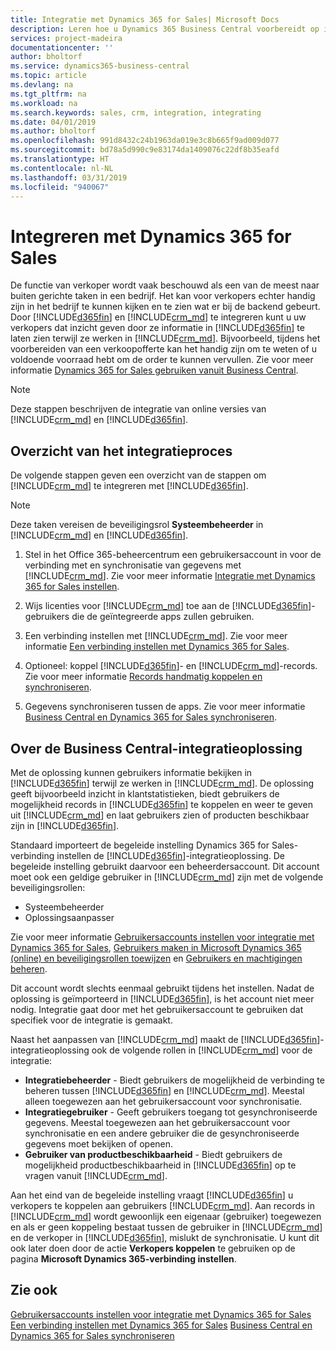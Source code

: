 ```yaml
---
title: Integratie met Dynamics 365 for Sales| Microsoft Docs
description: Leren hoe u Dynamics 365 Business Central voorbereidt op integratie met Dynamics 365 for Sales.
services: project-madeira
documentationcenter: ''
author: bholtorf
ms.service: dynamics365-business-central
ms.topic: article
ms.devlang: na
ms.tgt_pltfrm: na
ms.workload: na
ms.search.keywords: sales, crm, integration, integrating
ms.date: 04/01/2019
ms.author: bholtorf
ms.openlocfilehash: 991d8432c24b1963da019e3c8b665f9ad009d077
ms.sourcegitcommit: bd78a5d990c9e83174da1409076c22df8b35eafd
ms.translationtype: HT
ms.contentlocale: nl-NL
ms.lasthandoff: 03/31/2019
ms.locfileid: "940067"
---
```

# <a name="integrating-with-dynamics-365-for-sales"></a>Integreren met Dynamics 365 for Sales
De functie van verkoper wordt vaak beschouwd als een van de meest naar buiten gerichte taken in een bedrijf. Het kan voor verkopers echter handig zijn in het bedrijf te kunnen kijken en te zien wat er bij de backend gebeurt. Door [!INCLUDE[d365fin](includes/d365fin_md.md)] en [!INCLUDE[crm_md](includes/crm_md.md)] te integreren kunt u uw verkopers dat inzicht geven door ze informatie in [!INCLUDE[d365fin](includes/d365fin_md.md)] te laten zien terwijl ze werken in [!INCLUDE[crm_md](includes/crm_md.md)]. Bijvoorbeeld, tijdens het voorbereiden van een verkoopofferte kan het handig zijn om te weten of u voldoende voorraad hebt om de order te kunnen vervullen. Zie voor meer informatie [Dynamics 365 for Sales gebruiken vanuit Business Central](marketing-integrate-dynamicscrm.md).

> [!Note]
> Deze stappen beschrijven de integratie van online versies van [!INCLUDE[crm_md](includes/crm_md.md)] en [!INCLUDE[d365fin](includes/d365fin_md.md)].

<!--## Software Requirements
You must have an Office 365 subscription, and both [!INCLUDE[crm_md](includes/crm_md.md)] and [!INCLUDE[d365fin](includes/d365fin_md.md)] must be part of the same organization.  -->

## <a name="overview-of-the-integration-process"></a>Overzicht van het integratieproces
De volgende stappen geven een overzicht van de stappen om [!INCLUDE[crm_md](includes/crm_md.md)] te integreren met [!INCLUDE[d365fin](includes/d365fin_md.md)].

> [!Note]  
> Deze taken vereisen de beveiligingsrol **Systeembeheerder** in [!INCLUDE[crm_md](includes/crm_md.md)] en [!INCLUDE[d365fin](includes/d365fin_md.md)].  

1. Stel in het Office 365-beheercentrum een gebruikersaccount in voor de verbinding met en synchronisatie van gegevens met [!INCLUDE[crm_md](includes/crm_md.md)]. Zie voor meer informatie [Integratie met Dynamics 365 for Sales instellen](admin-setting-up-integration-with-dynamics-sales.md).

2. Wijs licenties voor [!INCLUDE[crm_md](includes/crm_md.md)] toe aan de [!INCLUDE[d365fin](includes/d365fin_md.md)]-gebruikers die de geïntegreerde apps zullen gebruiken.

3. Een verbinding instellen met [!INCLUDE[crm_md](includes/crm_md.md)]. Zie voor meer informatie [Een verbinding instellen met Dynamics 365 for Sales](admin-how-to-set-up-a-dynamics-crm-connection.md).  

4. Optioneel: koppel [!INCLUDE[d365fin](includes/d365fin_md.md)]- en [!INCLUDE[crm_md](includes/crm_md.md)]-records. Zie voor meer informatie [Records handmatig koppelen en synchroniseren](admin-how-to-couple-and-synchronize-records-manually.md).

5. Gegevens synchroniseren tussen de apps. Zie voor meer informatie [Business Central en Dynamics 365 for Sales synchroniseren](admin-synchronizing-business-central-and-sales.md).  

## <a name="about-the-business-central-integration-solution"></a>Over de Business Central-integratieoplossing
Met de oplossing kunnen gebruikers informatie bekijken in [!INCLUDE[d365fin](includes/d365fin_md.md)] terwijl ze werken in [!INCLUDE[crm_md](includes/crm_md.md)]. De oplossing geeft bijvoorbeeld inzicht in klantstatistieken, biedt gebruikers de mogelijkheid records in [!INCLUDE[d365fin](includes/d365fin_md.md)] te koppelen en weer te geven uit [!INCLUDE[crm_md](includes/crm_md.md)] en laat gebruikers zien of producten beschikbaar zijn in [!INCLUDE[d365fin](includes/d365fin_md.md)].

Standaard importeert de begeleide instelling Dynamics 365 for Sales-verbinding instellen de [!INCLUDE[d365fin](includes/d365fin_md.md)]-integratieoplossing. De begeleide instelling gebruikt daarvoor een beheerdersaccount. Dit account moet ook een geldige gebruiker in [!INCLUDE[crm_md](includes/crm_md.md)] zijn met de volgende beveiligingsrollen:

* Systeembeheerder  
* Oplossingsaanpasser  

Zie voor meer informatie [Gebruikersaccounts instellen voor integratie met Dynamics 365 for Sales](admin-setting-up-integration-with-dynamics-sales.md), [Gebruikers maken in Microsoft Dynamics 365 (online) en beveiligingsrollen toewijzen](/dynamics365/customer-engagement/admin/create-users-assign-online-security-roles.md) en [Gebruikers en machtigingen beheren](ui-how-users-permissions.md).  

Dit account wordt slechts eenmaal gebruikt tijdens het instellen. Nadat de oplossing is geïmporteerd in [!INCLUDE[d365fin](includes/d365fin_md.md)], is het account niet meer nodig. Integratie gaat door met het gebruikersaccount te gebruiken dat specifiek voor de integratie is gemaakt.

Naast het aanpassen van [!INCLUDE[crm_md](includes/crm_md.md)] maakt de [!INCLUDE[d365fin](includes/d365fin_md.md)]-integratieoplossing ook de volgende rollen in [!INCLUDE[crm_md](includes/crm_md.md)] voor de integratie:

* **Integratiebeheerder** - Biedt gebruikers de mogelijkheid de verbinding te beheren tussen [!INCLUDE[d365fin](includes/d365fin_md.md)] en [!INCLUDE[crm_md](includes/crm_md.md)]. Meestal alleen toegewezen aan het gebruikersaccount voor synchronisatie.  
* **Integratiegebruiker** - Geeft gebruikers toegang tot gesynchroniseerde gegevens. Meestal toegewezen aan het gebruikersaccount voor synchronisatie en een andere gebruiker die de gesynchroniseerde gegevens moet bekijken of openen.
* **Gebruiker van productbeschikbaarheid** - Biedt gebruikers de mogelijkheid productbeschikbaarheid in [!INCLUDE[d365fin](includes/d365fin_md.md)] op te vragen vanuit [!INCLUDE[crm_md](includes/crm_md.md)].

Aan het eind van de begeleide instelling vraagt [!INCLUDE[d365fin](includes/d365fin_md.md)] u verkopers te koppelen aan gebruikers [!INCLUDE[crm_md](includes/crm_md.md)]. Aan records in [!INCLUDE[crm_md](includes/crm_md.md)] wordt gewoonlijk een eigenaar (gebruiker) toegewezen en als er geen koppeling bestaat tussen de gebruiker in [!INCLUDE[crm_md](includes/crm_md.md)] en de verkoper in [!INCLUDE[d365fin](includes/d365fin_md.md)], mislukt de synchronisatie. U kunt dit ook later doen door de actie **Verkopers koppelen** te gebruiken op de pagina **Microsoft Dynamics 365-verbinding instellen**.

## <a name="see-also"></a>Zie ook  
[Gebruikersaccounts instellen voor integratie met Dynamics 365 for Sales](admin-setting-up-integration-with-dynamics-sales.md)  
[Een verbinding instellen met Dynamics 365 for Sales](admin-how-to-set-up-a-dynamics-crm-connection.md)
[Business Central en Dynamics 365 for Sales synchroniseren](admin-synchronizing-business-central-and-sales.md)
